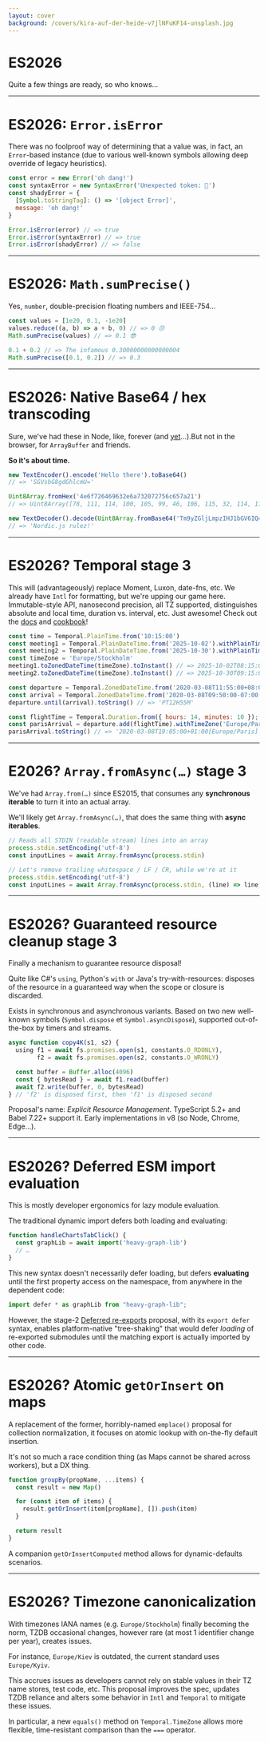 ```yaml
---
layout: cover
background: /covers/kira-auf-der-heide-v7jlNFuKF14-unsplash.jpg
---
```


# ES2026

Quite a few things are ready, so who knows…

---

# ES2026: `Error.isError`

There was no foolproof way of determining that a value was, in fact, an `Error`-based instance (due to various well-known symbols allowing deep override of legacy heuristics).

```js
const error = new Error('oh dang!')
const syntaxError = new SyntaxError('Unexpected token: 💩')
const shadyError = {
  [Symbol.toStringTag]: () => '[object Error]',
  message: 'oh dang!'
}

Error.isError(error) // => true
Error.isError(syntaxError) // => true
Error.isError(shadyError) // => false
```

---

# ES2026: `Math.sumPrecise()`

Yes, `number`, double-precision floating numbers and IEEE-754…

```js
const values = [1e20, 0.1, -1e20]
values.reduce((a, b) => a + b, 0) // => 0 😠
Math.sumPrecise(values) // => 0.1 😎

0.1 + 0.2 // => The infamous 0.30000000000000004
Math.sumPrecise([0.1, 0.2]) // => 0.3
```

---

# ES2026: Native Base64 / hex transcoding

Sure, we've had these in Node, like, forever (and [yet](https://npmtrends.com/base64-js)…).But not in the browser, for `ArrayBuffer` and friends.

**So it's about time.**

```js
new TextEncoder().encode('Hello there').toBase64()
// => 'SGVsbG8gdGhlcmU='

Uint8Array.fromHex('4e6f726469632e6a732072756c657a21')
// => Uint8Array([78, 111, 114, 100, 105, 99, 46, 106, 115, 32, 114, 117, 108, 101, 122, 33])

new TextDecoder().decode(Uint8Array.fromBase64('Tm9yZGljLmpzIHJ1bGV6IQ=='))
// => 'Nordic.js rulez!'
```

---

# ES2026? Temporal <span class="stage">stage 3</span>

This will (advantageously) replace Moment, Luxon, date-fns, etc. We already have `Intl` for formatting, but we're upping our game here. Immutable-style API, nanosecond precision, all TZ supported, distinguishes absolute and local time, duration vs. interval, etc.  Just awesome! Check out the [docs](https://tc39.es/proposal-temporal/docs/) and [cookbook](https://tc39.es/proposal-temporal/docs/cookbook.html)!

```js {1|1-3|2,4-5|3-4,6|none}
const time = Temporal.PlainTime.from('10:15:00')
const meeting1 = Temporal.PlainDateTime.from('2025-10-02').withPlainTime(time)
const meeting2 = Temporal.PlainDateTime.from('2025-10-30').withPlainTime(time)
const timeZone = 'Europe/Stockholm'
meeting1.toZonedDateTime(timeZone).toInstant() // => 2025-10-02T08:15:00Z
meeting2.toZonedDateTime(timeZone).toInstant() // => 2025-10-30T09:15:00Z
```

<v-click at="-1">

```js {none|1-2|1-3|5|1,5-7}
const departure = Temporal.ZonedDateTime.from('2020-03-08T11:55:00+08:00[Asia/Hong_Kong]')
const arrival = Temporal.ZonedDateTime.from('2020-03-08T09:50:00-07:00[America/Los_Angeles]')
departure.until(arrival).toString() // => 'PT12H55M'

const flightTime = Temporal.Duration.from({ hours: 14, minutes: 10 }); // or { minutes: 850 }
const parisArrival = departure.add(flightTime).withTimeZone('Europe/Paris');
parisArrival.toString() // => '2020-03-08T19:05:00+01:00[Europe/Paris]')
```

</v-click>

---

# E2026? `Array.fromAsync(…)` <span class="stage">stage 3</span>

We've had `Array.from(…)` since ES2015, that consumes any **synchronous iterable** to turn it into an actual array.

We'll likely get `Array.fromAsync(…)`, that does the same thing with **async iterables**.

```js
// Reads all STDIN (readable stream) lines into an array
process.stdin.setEncoding('utf-8')
const inputLines = await Array.fromAsync(process.stdin)
```

```js
// Let's remove trailing whitespace / LF / CR, while we're at it
process.stdin.setEncoding('utf-8')
const inputLines = await Array.fromAsync(process.stdin, (line) => line.trimEnd())
```

---

# ES2026? Guaranteed resource cleanup <span class="stage">stage 3</span>

Finally a mechanism to guarantee resource disposal!

Quite like C#'s `using`, Python's `with` or Java's try-with-resources: disposes of the resource in a guaranteed way when the scope or closure is discarded.

Exists in synchronous and asynchronous variants.  Based on two new well-known symbols (`Symbol.dispose` et `Symbol.asyncDispose`), supported out-of-the-box by timers and streams.

```js
async function copy4K(s1, s2) {
  using f1 = await fs.promises.open(s1, constants.O_RDONLY),
        f2 = await fs.promises.open(s2, constants.O_WRONLY)

  const buffer = Buffer.alloc(4096)
  const { bytesRead } = await f1.read(buffer)
  await f2.write(buffer, 0, bytesRead)
} // 'f2' is disposed first, then 'f1' is disposed second
```

<Footnote>

Proposal's name: *Explicit Resource Management*. TypeScript 5.2+ and Babel 7.22+ support it. Early implementations in v8 (so Node, Chrome, Edge…).

</Footnote>

---

# ES2026? Deferred ESM import evaluation

This is mostly developer ergonomics for lazy module evaluation.

The traditional dynamic import defers both loading and evaluating:

```js
function handleChartsTabClick() {
  const graphLib = await import('heavy-graph-lib')
  // …
}
```

This new syntax doesn't necessarily defer loading, but defers **evaluating** until the first property access on the namespace, from anywhere in the dependent code:

```js
import defer * as graphLib from "heavy-graph-lib";
```

<Footnote>

However, the stage-2 [Deferred re-exports](https://github.com/tc39/proposal-deferred-reexports#readme) proposal, with its `export defer` syntax, enables platform-native "tree-shaking" that would defer *loading* of re-exported submodules until the matching export is actually imported by other code.

</Footnote>

---

# ES2026? Atomic `getOrInsert` on maps

A replacement of the former, horribly-named `emplace()` proposal for collection normalization, it focuses on atomic lookup with on-the-fly default insertion.

It's not so much a race condition thing (as Maps cannot be shared across workers), but a DX thing.

```js
function groupBy(propName, ...items) {
  const result = new Map()

  for (const item of items) {
    result.getOrInsert(item[propName], []).push(item)
  }

  return result
}
```

A companion `getOrInsertComputed` method allows for dynamic-defaults scenarios.

---

# ES2026? Timezone canonicalization

With timezones IANA names (e.g. `Europe/Stockholm`) finally becoming the norm, TZDB occasional changes, however rare (at most 1 identifier change per year), creates issues.

For instance, `Europe/Kiev` is outdated, the current standard uses `Europe/Kyiv`.

This accrues issues as developers cannot rely on stable values in their TZ name stores, test code, etc.  This proposal improves the spec, updates TZDB reliance and alters some behavior in `Intl` and `Temporal` to mitigate these issues.

In particular, a new `equals()` method on `Temporal.TimeZone` allows more flexible, time-resistant comparison than the `===` operator.
